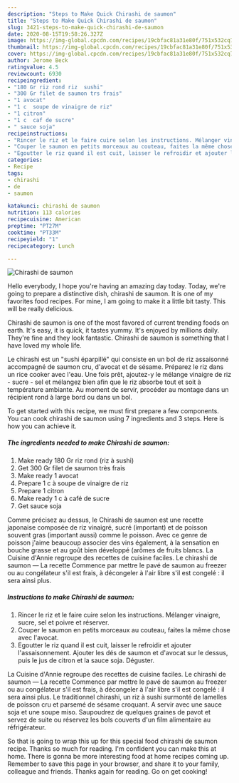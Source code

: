 ```yaml
---
description: "Steps to Make Quick Chirashi de saumon"
title: "Steps to Make Quick Chirashi de saumon"
slug: 3421-steps-to-make-quick-chirashi-de-saumon
date: 2020-08-15T19:58:26.327Z
image: https://img-global.cpcdn.com/recipes/19cbfac81a31e80f/751x532cq70/chirashi-de-saumon-photo-principale-de-la-recette.jpg
thumbnail: https://img-global.cpcdn.com/recipes/19cbfac81a31e80f/751x532cq70/chirashi-de-saumon-photo-principale-de-la-recette.jpg
cover: https://img-global.cpcdn.com/recipes/19cbfac81a31e80f/751x532cq70/chirashi-de-saumon-photo-principale-de-la-recette.jpg
author: Jerome Beck
ratingvalue: 4.5
reviewcount: 6930
recipeingredient:
- "180 Gr riz rond riz  sushi"
- "300 Gr filet de saumon trs frais"
- "1 avocat"
- "1 c  soupe de vinaigre de riz"
- "1 citron"
- "1 c  caf de sucre"
- " sauce soja"
recipeinstructions:
- "Rincer le riz et le faire cuire selon les instructions. Mélanger vinaigre, sucre, sel et poivre et réserver."
- "Couper le saumon en petits morceaux au couteau, faites la même chose avec l&#39;avocat."
- "Egoutter le riz quand il est cuit, laisser le refroidir et ajouter l&#39;assaisonnement. Ajouter les dés de saumon et d&#39;avocat sur le dessus, puis le jus de citron et la sauce soja. Déguster."
categories:
- Recipe
tags:
- chirashi
- de
- saumon

katakunci: chirashi de saumon 
nutrition: 113 calories
recipecuisine: American
preptime: "PT27M"
cooktime: "PT33M"
recipeyield: "1"
recipecategory: Lunch

---
```



![Chirashi de saumon](https://img-global.cpcdn.com/recipes/19cbfac81a31e80f/751x532cq70/chirashi-de-saumon-photo-principale-de-la-recette.jpg)

Hello everybody, I hope you're having an amazing day today. Today, we're going to prepare a distinctive dish, chirashi de saumon. It is one of my favorites food recipes. For mine, I am going to make it a little bit tasty. This will be really delicious.

Chirashi de saumon is one of the most favored of current trending foods on earth. It's easy, it is quick, it tastes yummy. It's enjoyed by millions daily. They're fine and they look fantastic. Chirashi de saumon is something that I have loved my whole life.

Le chirashi est un &#34;sushi éparpillé&#34; qui consiste en un bol de riz assaisonné accompagné de saumon cru, d&#39;avocat et de sésame. Préparez le riz dans un rice cooker avec l&#39;eau. Une fois prêt, ajoutez-y le mélange vinaigre de riz - sucre - sel et mélangez bien afin que le riz absorbe tout et soit à température ambiante. Au moment de servir, procéder au montage dans un récipient rond à large bord ou dans un bol.


To get started with this recipe, we must first prepare a few components. You can cook chirashi de saumon using 7 ingredients and 3 steps. Here is how you can achieve it.

<!--inarticleads1-->

##### The ingredients needed to make Chirashi de saumon:

1. Make ready 180 Gr riz rond (riz à sushi)
1. Get 300 Gr filet de saumon très frais
1. Make ready 1 avocat
1. Prepare 1 c à soupe de vinaigre de riz
1. Prepare 1 citron
1. Make ready 1 c à café de sucre
1. Get  sauce soja


Comme précisez au dessus, le Chirashi de saumon est une recette japonaise composée de riz vinaigré, sucré (important) et de poisson souvent gras (important aussi) comme le poisson. Avec ce genre de poisson j&#39;aime beaucoup associer des vins également, à la sensation en bouche grasse et au goût bien développé (arômes de fruits blancs. La Cuisine d&#39;Annie regroupe des recettes de cuisine faciles. Le chirashi de saumon — La recette Commence par mettre le pavé de saumon au freezer ou au congélateur s&#39;il est frais, à décongeler à l&#39;air libre s&#39;il est congelé : il sera ainsi plus. 

<!--inarticleads2-->

##### Instructions to make Chirashi de saumon:

1. Rincer le riz et le faire cuire selon les instructions. Mélanger vinaigre, sucre, sel et poivre et réserver.
1. Couper le saumon en petits morceaux au couteau, faites la même chose avec l&#39;avocat.
1. Egoutter le riz quand il est cuit, laisser le refroidir et ajouter l&#39;assaisonnement. Ajouter les dés de saumon et d&#39;avocat sur le dessus, puis le jus de citron et la sauce soja. Déguster.


La Cuisine d&#39;Annie regroupe des recettes de cuisine faciles. Le chirashi de saumon — La recette Commence par mettre le pavé de saumon au freezer ou au congélateur s&#39;il est frais, à décongeler à l&#39;air libre s&#39;il est congelé : il sera ainsi plus. Le traditionnel chirashi, un riz à sushi surmonté de lamelles de poisson cru et parsemé de sésame croquant. A servir avec une sauce soja et une soupe miso. Saupoudrez de quelques graines de pavot et servez de suite ou réservez les bols couverts d&#39;un film alimentaire au réfrigérateur. 

So that is going to wrap this up for this special food chirashi de saumon recipe. Thanks so much for reading. I'm confident you can make this at home. There is gonna be more interesting food at home recipes coming up. Remember to save this page in your browser, and share it to your family, colleague and friends. Thanks again for reading. Go on get cooking!
